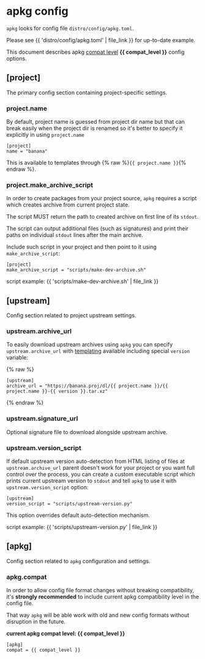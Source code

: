 # apkg config

`apkg` looks for config file `distro/config/apkg.toml`.

Please see {{ 'distro/config/apkg.toml' | file_link }} for up-to-date example.

This document describes apkg
[compat level](#apkgcompat) **{{ compat_level }}**
config options.


## [project]

The primary config section containing project-specific settings.

### project.name

By default, project name is guessed from project dir name but that can break
easily when the project dir is renamed so it's better to specify it explicitly
in using `project.name`

```
[project]
name = "banana"
```

This is available to templates through {% raw %}`{{ project.name }}`{% endraw %}.

### project.make_archive_script

In order to create packages from your project source, `apkg` requires a script
which creates archive from current project state.

The script MUST return the path to created archive on first line of its
`stdout`.

The script can output additional files (such as signatures) and print their
paths on individual `stdout` lines after the main archive.

Include such script in your project and then point to it using `make_archive_script`:

```
[project]
make_archive_script = "scripts/make-dev-archive.sh"
```

script example: {{ 'scripts/make-dev-archive.sh' | file_link  }}

## [upstream]

Config section related to project upstream settings.

### upstream.archive_url

To easily download upstream archives using `apkg` you can specify
`upstream.archive_url` with [templating](templates.md) available including
special `version` variable:

{% raw %}
```
[upstream]
archive_url = "https://banana.proj/dl/{{ project.name }}/{{ project.name }}-{{ version }}.tar.xz"
```
{% endraw %}

### upstream.signature_url

Optional signature file to download alongside upstream archive.

### upstream.version_script

If default upstream version auto-detection from HTML listing of files at
`upstream.archive_url` parent doesn't work for your project or you want full
control over the process, you can create a custom executable script which
prints current upstream version to `stdout` and tell `apkg` to use it
with `upstream.version_script` option:

```
[upstream]
version_script = "scripts/upstream-version.py"
```

This option overrides default auto-detection mechanism.

script example: {{ 'scripts/upstream-version.py' | file_link  }}


## [apkg]

Config section related to `apkg` configuration and settings.

### apkg.compat

In order to allow config file format changes without breaking compatibility,
it's **strongly recommended** to include current apkg compatibility level in the config file.

That way `apkg` will be able work with old and new config formats without disruption in the future.

**current apkg compat level: {{ compat_level }}**

```
[apkg]
compat = {{ compat_level }}
```
